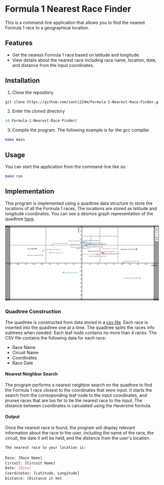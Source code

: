 # Formula 1 Nearest Race Finder

This is a command-line application that allows you to find the nearest Formula 1 race to a geographical location.

## Features

* Get the nearest Formula 1 race based on latitude and longitude.
* View details about the nearest race including race name, location, date, and distance from the input coordinates.

## Installation

1. Clone the repository

```bash
git clone https://github.com/santi224m/Formula-1-Nearest-Race-Finder.git
```

2. Enter the cloned directory

```bash
cd Formula-1-Nearest-Race-Finder/
```
3. Compile the program. The following example is for the gcc compiler.

```bash
make main
```

## Usage

You can start the application from the command-line like so:

```bash
make run
```

## Implementation

This program is implemented using a quadtree data structure to store the locations of all the Formula 1 races. The locations are stored as latitude and longitude coordinates. You can see a desmos graph representation of the quadtree [here](https://www.desmos.com/calculator/gyz7rbaqzo).

![image](./img/Grid.png)

### Quadtree Construction

The quadtree is constructed from data stored in a [csv file](./data/formula1_grand_prix_2023.csv). Each race is inserted into the quadtree one at a time. The quadtree splits the races info subtrees when needed. Each leaf node contains no more than 4 races. The CSV file contains the following data for each race:

* Race Name
* Circuit Name
* Coordinates
* Race Date

#### Nearest Neighbor Search

The program performs a nearest neighbor search on the quadtree to find the Formula 1 race closest to the coordinates that were input. It starts the search from the corresponding leaf node to the input coordinates, and prunes races that are too far to be the nearest race to the input. The distance between coordinates is calculated using the Haversine formula.

#### Output

Once the nearest race is found, the program will display relevant information about the race to the user, including the name of the race, the circuit, the date it will be held, and the distance from the user's location.

```bash
The nearest race to your location is:

Race: [Race Name]
Circuit: [Circuit Name]
Date: [Date]
Coordinates: [Latitude, Longitude]
Distance: [Distance in km]
```
